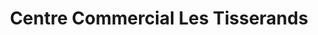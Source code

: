 ---
title: "Centre Commercial Les Tisserands"
url: /louviers/centre-commercial-les-tisserands/
shop: centre commercial
---